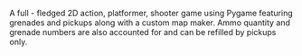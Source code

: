 A full - fledged 2D action, platformer, shooter game using Pygame featuring grenades and pickups along with a custom map maker. Ammo quantity and grenade numbers are also accounted
for and can be refilled by pickups only. 

 
 

